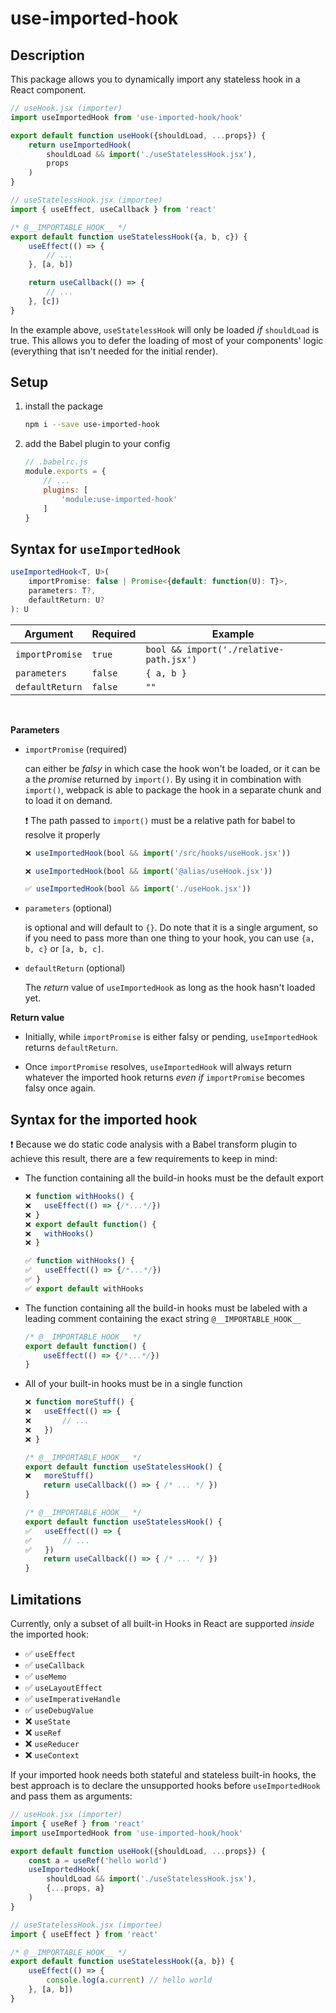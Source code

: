 # use-imported-hook

## Description

This package allows you to dynamically import any stateless hook in a React component.

```jsx
// useHook.jsx (importer)
import useImportedHook from 'use-imported-hook/hook'

export default function useHook({shouldLoad, ...props}) {
	return useImportedHook(
		shouldLoad && import('./useStatelessHook.jsx'),
		props
	)
}
```
```jsx
// useStatelessHook.jsx (importee)
import { useEffect, useCallback } from 'react'

/* @__IMPORTABLE_HOOK__ */
export default function useStatelessHook({a, b, c}) {
	useEffect(() => {
		// ...
	}, [a, b])

	return useCallback(() => {
		// ...
	}, [c])
}
```

In the example above, `useStatelessHook` will only be loaded *if* `shouldLoad` is true. This allows you to defer the loading of most of your components' logic (everything that isn't needed for the initial render).

## Setup

1. install the package
	```bash
	npm i --save use-imported-hook
	```

2. add the Babel plugin to your config
	```js
	// .babelrc.js
	module.exports = {
		// ...
		plugins: [
			'module:use-imported-hook'
		]
	}
	```

## Syntax for `useImportedHook`

```ts
useImportedHook<T, U>(
	importPromise: false | Promise<{default: function(U): T}>,
	parameters: T?,
	defaultReturn: U?
): U
```

| Argument        | Required | Example
| --------------- | -------- | -------------
| `importPromise` | `true`   | `bool && import('./relative-path.jsx')`
| `parameters`    | `false`  | `{ a, b }`
| `defaultReturn` | `false`  | `""`

<br/>

**Parameters**
- `importPromise` (required)

	can either be *falsy* in which case the hook won't be loaded, or it can be a the *promise* returned by `import()`. By using it in combination with `import()`, webpack is able to package the hook in a separate chunk and to load it on demand.

	❗ The path passed to `import()` must be a relative path for babel to resolve it properly

	```jsx
	❌ useImportedHook(bool && import('/src/hooks/useHook.jsx'))
	```
	```jsx
	❌ useImportedHook(bool && import('@alias/useHook.jsx'))
	```
	```jsx
	✅ useImportedHook(bool && import('./useHook.jsx'))
	```

- `parameters` (optional)

	is optional and will default to `{}`. Do note that it is a single argument, so if you need to pass more than one thing to your hook, you can use `{a, b, c}` or `[a, b, c]`.

- `defaultReturn` (optional)

	The *return* value of `useImportedHook` as long as the hook hasn't loaded yet. 

**Return value**

- Initially, while `importPromise` is either falsy or pending, `useImportedHook` returns `defaultReturn`. 

- Once `importPromise` resolves, `useImportedHook` will always return whatever the imported hook returns *even if* `importPromise` becomes falsy once again.


## Syntax for the imported hook

❗ Because we do static code analysis with a Babel transform plugin to achieve this result, there are a few requirements to keep in mind:

- The function containing all the build-in hooks must be the default export
	```jsx
	❌ function withHooks() {
	❌	useEffect(() => {/*...*/})
	❌ }
	❌ export default function() {
	❌	withHooks()
	❌ }
	```
	```jsx
	✅ function withHooks() {
	✅	useEffect(() => {/*...*/})
	✅ }
	✅ export default withHooks
	```
- The function containing all the build-in hooks must be labeled with a leading comment containing the exact string `@__IMPORTABLE_HOOK__`
	```jsx
	/* @__IMPORTABLE_HOOK__ */
	export default function() {
		useEffect(() => {/*...*/})
	}
	```
- All of your built-in hooks must be in a single function

	```jsx
	❌ function moreStuff() {
	❌	useEffect(() => {
	❌		// ...
	❌	})
	❌ }

	/* @__IMPORTABLE_HOOK__ */
	export default function useStatelessHook() {
	❌	moreStuff()
		return useCallback(() => { /* ... */ })
	}
	```

	```jsx
	/* @__IMPORTABLE_HOOK__ */
	export default function useStatelessHook() {
	✅	useEffect(() => {
	✅		// ...
	✅	})
		return useCallback(() => { /* ... */ })
	}
	```


## Limitations

Currently, only a subset of all built-in Hooks in React are supported *inside* the imported hook:
- ✅ `useEffect`
- ✅ `useCallback`
- ✅ `useMemo`
- ✅ `useLayoutEffect`
- ✅ `useImperativeHandle`
- ✅ `useDebugValue`
- ❌ `useState`
- ❌ `useRef`
- ❌ `useReducer`
- ❌ `useContext`

If your imported hook needs both stateful and stateless built-in hooks, the best approach is to declare the unsupported hooks before `useImportedHook` and pass them as arguments:

```jsx
// useHook.jsx (importer)
import { useRef } from 'react'
import useImportedHook from 'use-imported-hook/hook'

export default function useHook({shouldLoad, ...props}) {
	const a = useRef('hello world')
	useImportedHook(
		shouldLoad && import('./useStatelessHook.jsx'),
		{...props, a}
	)
}
```
```jsx
// useStatelessHook.jsx (importee)
import { useEffect } from 'react'

/* @__IMPORTABLE_HOOK__ */
export default function useStatelessHook({a, b}) {
	useEffect(() => {
		console.log(a.current) // hello world
	}, [a, b])
}
```